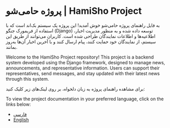 # پروژه حامی‌شو | HamiSho Project

به فایل راهنمای پروژه حامی‌شو خوش آمدید! این پروژه یک سیستم بک‌اند است که با استفاده از فریمورک جنگو (Django) توسعه داده شده و به منظور مدیریت اخبار، اطلاعیه‌ها و اطلاعات نمایندگان طراحی شده است. کاربران می‌توانند از طریق این سیستم، از نمایندگان خود حمایت کنند، پیام ارسال کنند و با آخرین اخبار آن‌ها به‌روز بمانند.

Welcome to the HamiSho Project repository! This project is a backend system developed using the Django framework, designed to manage news, announcements, and representative information. Users can support their representatives, send messages, and stay updated with their latest news through this system.

برای مشاهده راهنمای پروژه به زبان دلخواه، بر روی لینک‌های زیر کلیک کنید:

To view the project documentation in your preferred language, click on the links below:

- [فارسی](./README.fa.md)
- [English](./README.en.md)
